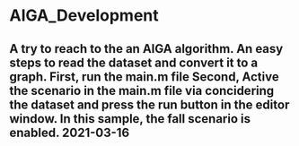 # AIGA_Development
A try to reach to the an AIGA algorithm.
An easy steps to read the dataset and convert it to a graph.
First, run the main.m file
Second, Active the scenario in the main.m file via concidering the dataset and press the run button in the editor window.
In this sample, the fall scenario is enabled.
2021-03-16
-------------------------------------------------------------
